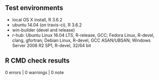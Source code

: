 ## Test environments
* local OS X install, R 3.6.2
* ubuntu 14.04 (on travis-ci), R 3.6.2
* win-builder (devel and release)
* r-hub: Ubuntu Linux 16.04 LTS, R-release, GCC; Fedora Linux, R-devel, clang, gfortran; Debian Linux, R-devel, GCC ASAN/UBSAN; Windows Server 2008 R2 SP1, R-devel, 32/64 bit

## R CMD check results

0 errors | 0 warnings | 0 note

